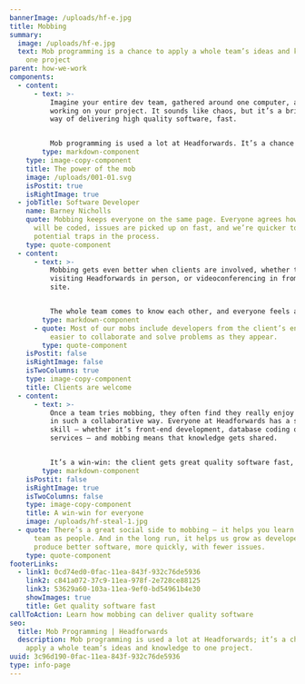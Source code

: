 ```yaml
---
bannerImage: /uploads/hf-e.jpg
title: Mobbing
summary:
  image: /uploads/hf-e.jpg
  text: Mob programming is a chance to apply a whole team’s ideas and knowledge to
    one project
parent: how-we-work
components:
  - content:
      - text: >-
          Imagine your entire dev team, gathered around one computer, all
          working on your project. It sounds like chaos, but it’s a brilliant
          way of delivering high quality software, fast. 


          Mob programming is used a lot at Headforwards. It’s a chance to apply a whole team’s ideas and knowledge to one project – and because they test as they go, any bugs can be instantly squashed.
        type: markdown-component
    type: image-copy-component
    title: The power of the mob
    image: /uploads/001-01.svg
    isPostit: true
    isRightImage: true
  - jobTitle: Software Developer
    name: Barney Nicholls
    quote: Mobbing keeps everyone on the same page. Everyone agrees how the software
      will be coded, issues are picked up on fast, and we’re quicker to spot
      potential traps in the process.
    type: quote-component
  - content:
      - text: >-
          Mobbing gets even better when clients are involved, whether they’re
          visiting Headforwards in person, or videoconferencing in from their
          site. 


          The whole team comes to know each other, and everyone feels aligned and motivated to deliver a great product. It all makes for a strong working partnership – something Headforwards strives to build with every client.
        type: markdown-component
      - quote: Most of our mobs include developers from the client’s end. It’s much
          easier to collaborate and solve problems as they appear.
        type: quote-component
    isPostit: false
    isRightImage: false
    isTwoColumns: true
    type: image-copy-component
    title: Clients are welcome
  - content:
      - text: >-
          Once a team tries mobbing, they often find they really enjoy working
          in such a collaborative way. Everyone at Headforwards has a specialist
          skill – whether it’s front-end development, database coding or web
          services – and mobbing means that knowledge gets shared.


          It’s a win-win: the client gets great quality software fast, and the devs and testers enjoy working together to create something of real value.
        type: markdown-component
    isPostit: false
    isRightImage: true
    isTwoColumns: false
    type: image-copy-component
    title: A win-win for everyone
    image: /uploads/hf-steal-1.jpg
  - quote: There’s a great social side to mobbing – it helps you learn about your
      team as people. And in the long run, it helps us grow as developers to
      produce better software, more quickly, with fewer issues.
    type: quote-component
footerLinks:
  - link1: 0cd74ed0-0fac-11ea-843f-932c76de5936
    link2: c841a072-37c9-11ea-978f-2e728ce88125
    link3: 53629a60-103a-11ea-9ef0-bd54961b4e30
    showImages: true
    title: Get quality software fast
callToAction: Learn how mobbing can deliver quality software
seo:
  title: Mob Programming | Headforwards
  description: Mob programming is used a lot at Headforwards; it’s a chance to
    apply a whole team’s ideas and knowledge to one project.
uuid: 3c96d190-0fac-11ea-843f-932c76de5936
type: info-page
---
```

